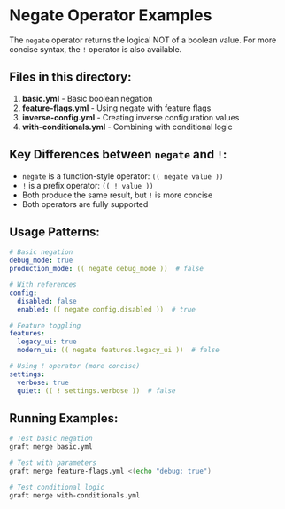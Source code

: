 # Negate Operator Examples

The `negate` operator returns the logical NOT of a boolean value. For more concise syntax, the `!` operator is also available.

## Files in this directory:

1. **basic.yml** - Basic boolean negation
2. **feature-flags.yml** - Using negate with feature flags
3. **inverse-config.yml** - Creating inverse configuration values
4. **with-conditionals.yml** - Combining with conditional logic

## Key Differences between `negate` and `!`:

- `negate` is a function-style operator: `(( negate value ))`
- `!` is a prefix operator: `(( ! value ))`
- Both produce the same result, but `!` is more concise
- Both operators are fully supported

## Usage Patterns:

```yaml
# Basic negation
debug_mode: true
production_mode: (( negate debug_mode ))  # false

# With references
config:
  disabled: false
  enabled: (( negate config.disabled ))  # true

# Feature toggling
features:
  legacy_ui: true
  modern_ui: (( negate features.legacy_ui ))  # false

# Using ! operator (more concise)
settings:
  verbose: true
  quiet: (( ! settings.verbose ))  # false
```

## Running Examples:

```bash
# Test basic negation
graft merge basic.yml

# Test with parameters
graft merge feature-flags.yml <(echo "debug: true")

# Test conditional logic
graft merge with-conditionals.yml
```